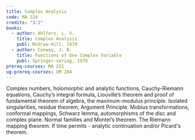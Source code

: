 ```yaml
---
title: Complex Analysis
code: MA 224
credits: "3:1"
books:
  - author: Ahlfors, L. V.
    title: Complex Analysis
    publ: McGraw-Hill, 1979
  - author: Conway, J. B.
    title: Functions of One Complex Variable
    publ: Springer-veriag, 1978
prereq-courses: MA 221
ug-prereq-courses: UM 204
---
```




Complex numbers, holomorphic and analytic functions, Cauchy-Riemann equations, Cauchy’s integral formula,  Liouville’s theorem and proof of fundamental theorem of algebra, the maximum-modulus principle. Isolated singularities, residue theorem, Argument Principle. Mobius transformations, conformal mappings, Schwarz lemma, automorphisms of the disc and complex plane. Normal families and Montel’s theorem. The Riemann mapping theorem. If time permits - analytic continuation and/or Picard's theorem. 
